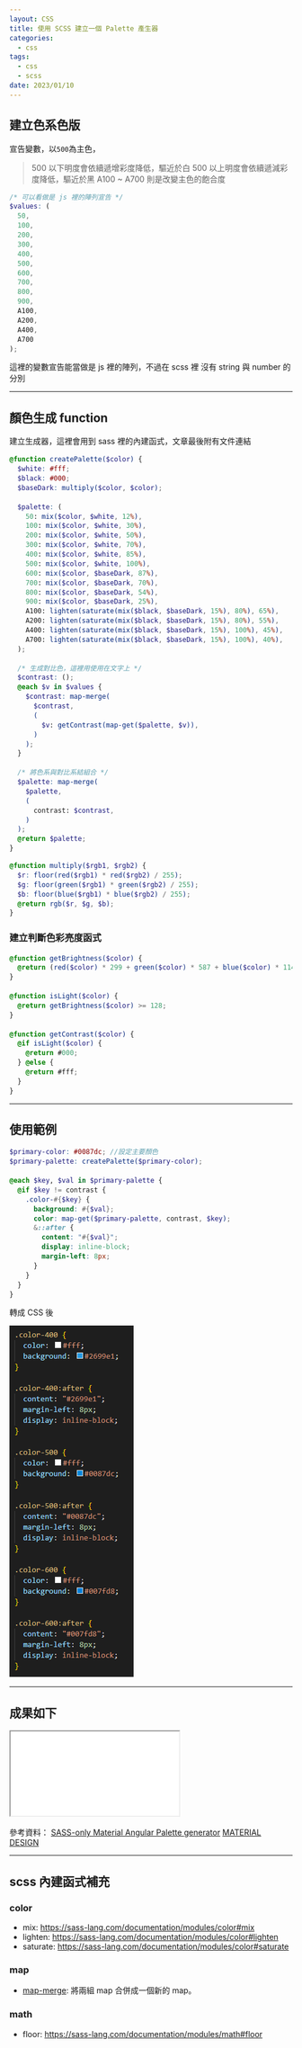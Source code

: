 ```yaml
---
layout: CSS
title: 使用 SCSS 建立一個 Palette 產生器
categories:
  - css
tags:
  - css
  - scss
date: 2023/01/10
---
```


## 建立色系色版

宣告變數，以`500`為主色，

> 500 以下明度會依續遞增彩度降低，驅近於白
> 500 以上明度會依續遞減彩度降低，驅近於黑
> A100 ~ A700 則是改變主色的飽合度

```scss
/* 可以看做是 js 裡的陣列宣告 */
$values: (
  50,
  100,
  200,
  300,
  400,
  500,
  600,
  700,
  800,
  900,
  A100,
  A200,
  A400,
  A700
);
```

這裡的變數宣告能當做是 js 裡的陣列，不過在 scss 裡 沒有 string 與 number 的分別

---

## 顏色生成 function

建立生成器，這裡會用到 sass 裡的內建函式，文章最後附有文件連結

```scss
@function createPalette($color) {
  $white: #fff;
  $black: #000;
  $baseDark: multiply($color, $color);

  $palette: (
    50: mix($color, $white, 12%),
    100: mix($color, $white, 30%),
    200: mix($color, $white, 50%),
    300: mix($color, $white, 70%),
    400: mix($color, $white, 85%),
    500: mix($color, $white, 100%),
    600: mix($color, $baseDark, 87%),
    700: mix($color, $baseDark, 70%),
    800: mix($color, $baseDark, 54%),
    900: mix($color, $baseDark, 25%),
    A100: lighten(saturate(mix($black, $baseDark, 15%), 80%), 65%),
    A200: lighten(saturate(mix($black, $baseDark, 15%), 80%), 55%),
    A400: lighten(saturate(mix($black, $baseDark, 15%), 100%), 45%),
    A700: lighten(saturate(mix($black, $baseDark, 15%), 100%), 40%),
  );

  /* 生成對比色，這裡用使用在文字上 */
  $contrast: ();
  @each $v in $values {
    $contrast: map-merge(
      $contrast,
      (
        $v: getContrast(map-get($palette, $v)),
      )
    );
  }

  /* 將色系與對比系結組合 */
  $palette: map-merge(
    $palette,
    (
      contrast: $contrast,
    )
  );
  @return $palette;
}
```

```scss
@function multiply($rgb1, $rgb2) {
  $r: floor(red($rgb1) * red($rgb2) / 255);
  $g: floor(green($rgb1) * green($rgb2) / 255);
  $b: floor(blue($rgb1) * blue($rgb2) / 255);
  @return rgb($r, $g, $b);
}
```

### 建立判斷色彩亮度函式

```scss
@function getBrightness($color) {
  @return (red($color) * 299 + green($color) * 587 + blue($color) * 114) / 1000;
}

@function isLight($color) {
  @return getBrightness($color) >= 128;
}

@function getContrast($color) {
  @if isLight($color) {
    @return #000;
  } @else {
    @return #fff;
  }
}
```

---

## 使用範例

```scss
$primary-color: #0087dc; //設定主要顏色
$primary-palette: createPalette($primary-color);

@each $key, $val in $primary-palette {
  @if $key != contrast {
    .color-#{$key} {
      background: #{$val};
      color: map-get($primary-palette, contrast, $key);
      &::after {
        content: "#{$val}";
        display: inline-block;
        margin-left: 8px;
      }
    }
  }
}
```

轉成 CSS 後

<img src="assets/images/css/css_palette_generator/Y30eUVN.png" />

---

## 成果如下

<iframe src="//codepen.io/mtw/embed/XWBMVKL/"></iframe>

參考資料：
[SASS-only Material Angular Palette generator](https://sparagino.it/2020/06/09/sass-only-material-angular-palette-generator/)
[MATERIAL DESIGN](http://mcg.mbitson.com/)

---

## scss 內建函式補充

### color

- mix: https://sass-lang.com/documentation/modules/color#mix
- lighten: https://sass-lang.com/documentation/modules/color#lighten
- saturate: https://sass-lang.com/documentation/modules/color#saturate

### map

- [map-merge](https://sass-lang.com/documentation/modules/map#merge): 將兩組 map 合併成一個新的 map。

### math

- floor: https://sass-lang.com/documentation/modules/math#floor
